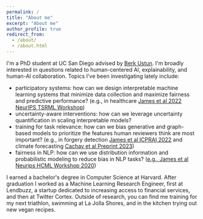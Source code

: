 ```yaml
---
permalink: /
title: "About me"
excerpt: "About me"
author_profile: true
redirect_from: 
  - /about/
  - /about.html
---
```


I'm a PhD student at UC San Diego advised by [Berk Ustun](https://www.berkustun.com/). I'm broadly interested in questions related to human-centered AI, explainability, and human-AI collaboration. Topics I've been investigating lately include:

- participatory systems: how can we design interpretable machine learning systems that minimize data collection and maximize fairness and predictive performance? (e.g., in healthcare [James et al 2022 NeurIPS TSRML Workshop](https://arxiv.org/abs/2302.03874))
- uncertainty-aware interventions: how can we leverage uncertainty quantification in scaling interpretable models? 
- training for task relevance: how can we bias generative and graph-based models to prioritize the features human reviewers think are most important? (e.g., in forgery detection [James et al ICPRAI 2022](https://link.springer.com/chapter/10.1007/978-3-031-09037-0_22) and climate forecasting [Cachay et al Preprint 2023](https://arxiv.org/abs/2306.01984))
- fairness in NLP: how can we use distribution information and probabilistic modeling to reduce bias in NLP tasks? ([e.g., James et al Neurips HCML Workshop 2020](https://arxiv.org/abs/1910.14497))

I earned a bachelor's degree in Computer Science at Harvard. After graduation I worked as a Machine Learning Research Engineer, first at Lendbuzz, a startup dedicated to increasing access to financial services, and then at Twitter Cortex. Outside of research, you can find me training for my next triathlon, swimming at La Jolla Shores, and in the kitchen trying out new vegan recipes.

<!-- I'm a first-year PhD Student at UC San Diego advised by [Berk Ustun](https://www.berkustun.com/). My research interests include human-centered machine learning, participatory design, fairness, and interpretabilty. I investigate challenges related to deploying robust and fair machine learning models for real-world problems.  -->

<!-- I'm a first-year PhD Student at UC San Diego advised by Berk Ustun. 
 -->
